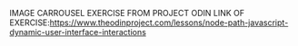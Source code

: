 IMAGE CARROUSEL  EXERCISE FROM PROJECT ODIN
LINK OF EXERCISE:https://www.theodinproject.com/lessons/node-path-javascript-dynamic-user-interface-interactions
